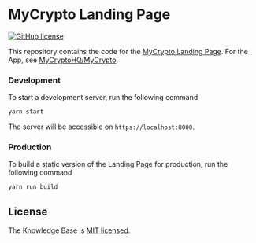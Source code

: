 # MyCrypto Landing Page

[![GitHub license](https://img.shields.io/badge/license-MIT-blue.svg)](./LICENSE)

This repository contains the code for the [MyCrypto Landing Page](#). For the App, see [MyCryptoHQ/MyCrypto](https://github.com/MyCryptoHQ/MyCrypto).

### Development

To start a development server, run the following command

```bash
yarn start
```

The server will be accessible on `https://localhost:8000`.

### Production

To build a static version of the Landing Page for production, run the following command

```bash
yarn run build
```

## License

The Knowledge Base is [MIT licensed](./LICENSE).
